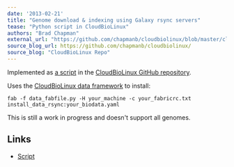 ```yaml
---
date: '2013-02-21'
title: "Genome download & indexing using Galaxy rsync servers"
tease: "Python script in CloudBioLinux"
authors: "Brad Chapman"
external_url: "https://github.com/chapmanb/cloudbiolinux/blob/master/cloudbio/biodata/galaxy.py"
source_blog_url: https://github.com/chapmanb/cloudbiolinux/ 
source_blog: "CloudBioLinux Repo"
---
```


Implemented as [a script](https://github.com/chapmanb/cloudbiolinux/blob/master/cloudbio/biodata/galaxy.py) in the [CloudBioLinux GitHub repository](https://github.com/chapmanb/cloudbiolinuxa).

Uses the [CloudBioLinux data framework](https://github.com/chapmanb/cloudbiolinux#biological-data) to install:

```
fab -f data_fabfile.py -H your_machine -c your_fabricrc.txt install_data_rsync:your_biodata.yaml
```


This is still a work in progress and doesn't support all genomes.

## Links

* [Script](https://github.com/chapmanb/cloudbiolinux/blob/master/cloudbio/biodata/galaxy.py)
